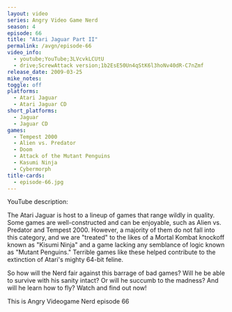 ```yaml
---
layout: video
series: Angry Video Game Nerd
season: 4
episode: 66
title: "Atari Jaguar Part II"
permalink: /avgn/episode-66
video_info:
  - youtube;YouTube;3LVcvkLCUtU
  - drive;ScrewAttack version;1b2EsE50Un4qStK6l3hoNv40dR-C7nZmf
release_date: 2009-03-25
mike_notes:
toggle: off
platforms:
  - Atari Jaguar
  - Atari Jaguar CD
short_platforms:
  - Jaguar
  - Jaguar CD
games:
  - Tempest 2000
  - Alien vs. Predator
  - Doom
  - Attack of the Mutant Penguins
  - Kasumi Ninja
  - Cybermorph
title-cards:
  - episode-66.jpg
---
```


<p class="yt-description">YouTube description:</p>

The Atari Jaguar is host to a lineup of games that range wildly in quality. Some games are well-constructed and can be enjoyable, such as Alien vs. Predator and Tempest 2000. However, a majority of them do not fall into this category, and we are "treated" to the likes of a Mortal Kombat knockoff known as "Kisumi Ninja" and a game lacking any semblance of logic known as "Mutant Penguins." Terrible games like these helped contribute to the extinction of Atari's mighty 64-bit feline.

So how will the Nerd fair against this barrage of bad games? Will he be able to survive with his sanity intact? Or will he succumb to the madness? And will he learn how to fly? Watch and find out now! 

This is Angry Videogame Nerd episode 66